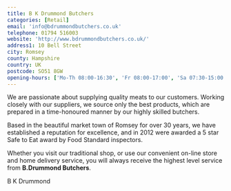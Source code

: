 ```yaml
---
title: B K Drummond Butchers
categories: [Retail]
email: 'info@bdrummondbutchers.co.uk'
telephone: 01794 516003
website: 'http://www.bdrummondbutchers.co.uk/'
address1: 10 Bell Street
city: Romsey
county: Hampshire
country: UK
postcode: SO51 8GW
opening-hours: ['Mo-Th 08:00-16:30', 'Fr 08:00-17:00', 'Sa 07:30-15:00']
---
```

We are passionate about supplying quality meats to our customers. Working closely with our suppliers, we source only the best products, which are prepared in a time-honoured manner by our highly skilled butchers.

Based in the beautiful market town of Romsey for over 30 years, we have established a reputation for excellence, and in 2012 were awarded a 5 star Safe to Eat award by Food Standard inspectors.

Whether you visit our traditional shop, or use our convenient on-line store and home delivery service, you will always receive the highest level service from **B.Drummond Butchers**.

B K Drummond

